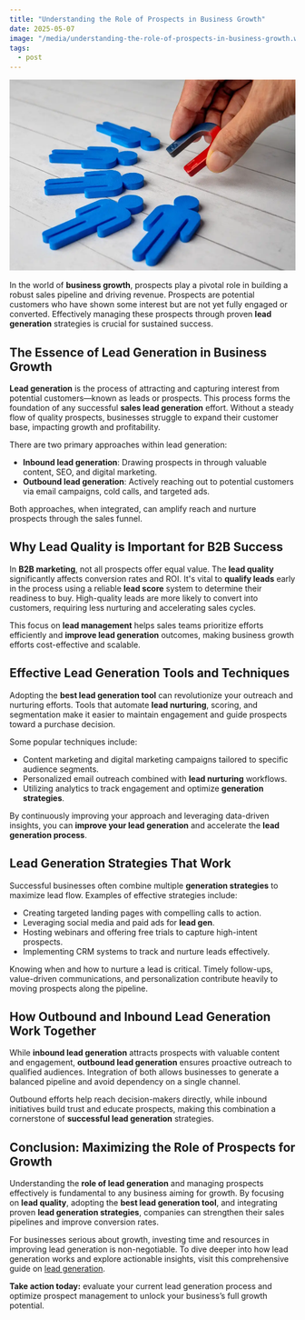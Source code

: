 ```yaml
---
title: "Understanding the Role of Prospects in Business Growth"
date: 2025-05-07
image: "/media/understanding-the-role-of-prospects-in-business-growth.webp"
tags:
  - post
---
```


![Understanding the Role of Prospects in Business Growth](/media/understanding-the-role-of-prospects-in-business-growth.webp)

In the world of **business growth**, prospects play a pivotal role in building a robust sales pipeline and driving revenue. Prospects are potential customers who have shown some interest but are not yet fully engaged or converted. Effectively managing these prospects through proven **lead generation** strategies is crucial for sustained success.

## The Essence of Lead Generation in Business Growth

**Lead generation** is the process of attracting and capturing interest from potential customers—known as leads or prospects. This process forms the foundation of any successful **sales lead generation** effort. Without a steady flow of quality prospects, businesses struggle to expand their customer base, impacting growth and profitability.

There are two primary approaches within lead generation:

- **Inbound lead generation**: Drawing prospects in through valuable content, SEO, and digital marketing.
- **Outbound lead generation**: Actively reaching out to potential customers via email campaigns, cold calls, and targeted ads.

Both approaches, when integrated, can amplify reach and nurture prospects through the sales funnel.

## Why Lead Quality is Important for B2B Success

In **B2B marketing**, not all prospects offer equal value. The **lead quality** significantly affects conversion rates and ROI. It's vital to **qualify leads** early in the process using a reliable **lead score** system to determine their readiness to buy. High-quality leads are more likely to convert into customers, requiring less nurturing and accelerating sales cycles.

This focus on **lead management** helps sales teams prioritize efforts efficiently and **improve lead generation** outcomes, making business growth efforts cost-effective and scalable.

## Effective Lead Generation Tools and Techniques

Adopting the **best lead generation tool** can revolutionize your outreach and nurturing efforts. Tools that automate **lead nurturing**, scoring, and segmentation make it easier to maintain engagement and guide prospects toward a purchase decision.

Some popular techniques include:

- Content marketing and digital marketing campaigns tailored to specific audience segments.
- Personalized email outreach combined with **lead nurturing** workflows.
- Utilizing analytics to track engagement and optimize **generation strategies**.

By continuously improving your approach and leveraging data-driven insights, you can **improve your lead generation** and accelerate the **lead generation process**.

## Lead Generation Strategies That Work

Successful businesses often combine multiple **generation strategies** to maximize lead flow. Examples of effective strategies include:

- Creating targeted landing pages with compelling calls to action.
- Leveraging social media and paid ads for **lead gen**.
- Hosting webinars and offering free trials to capture high-intent prospects.
- Implementing CRM systems to track and nurture leads effectively.

Knowing when and how to nurture a lead is critical. Timely follow-ups, value-driven communications, and personalization contribute heavily to moving prospects along the pipeline.

## How Outbound and Inbound Lead Generation Work Together

While **inbound lead generation** attracts prospects with valuable content and engagement, **outbound lead generation** ensures proactive outreach to qualified audiences. Integration of both allows businesses to generate a balanced pipeline and avoid dependency on a single channel.

Outbound efforts help reach decision-makers directly, while inbound initiatives build trust and educate prospects, making this combination a cornerstone of **successful lead generation** strategies.

## Conclusion: Maximizing the Role of Prospects for Growth

Understanding the **role of lead generation** and managing prospects effectively is fundamental to any business aiming for growth. By focusing on **lead quality**, adopting the **best lead generation tool**, and integrating proven **lead generation strategies**, companies can strengthen their sales pipelines and improve conversion rates.

For businesses serious about growth, investing time and resources in improving lead generation is non-negotiable. To dive deeper into how lead generation works and explore actionable insights, visit this comprehensive guide on [lead generation](https://leadcraftr.com/posts/lead-generation/).

**Take action today:** evaluate your current lead generation process and optimize prospect management to unlock your business’s full growth potential.
